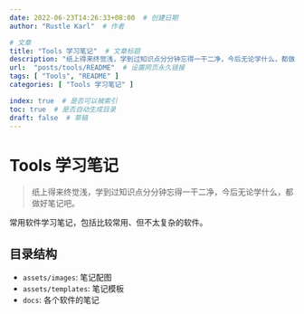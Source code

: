 ```yaml
---
date: 2022-06-23T14:26:33+08:00  # 创建日期
author: "Rustle Karl"  # 作者

# 文章
title: "Tools 学习笔记"  # 文章标题
description: "纸上得来终觉浅，学到过知识点分分钟忘得一干二净，今后无论学什么，都做好笔记吧。"
url:  "posts/tools/README"  # 设置网页永久链接
tags: [ "Tools", "README" ]
categories: [ "Tools 学习笔记" ]

index: true  # 是否可以被索引
toc: true  # 是否自动生成目录
draft: false  # 草稿
---
```


# Tools 学习笔记

> 纸上得来终觉浅，学到过知识点分分钟忘得一干二净，今后无论学什么，都做好笔记吧。

常用软件学习笔记，包括比较常用、但不太复杂的软件。

## 目录结构

- `assets/images`: 笔记配图
- `assets/templates`: 笔记模板
- `docs`: 各个软件的笔记
